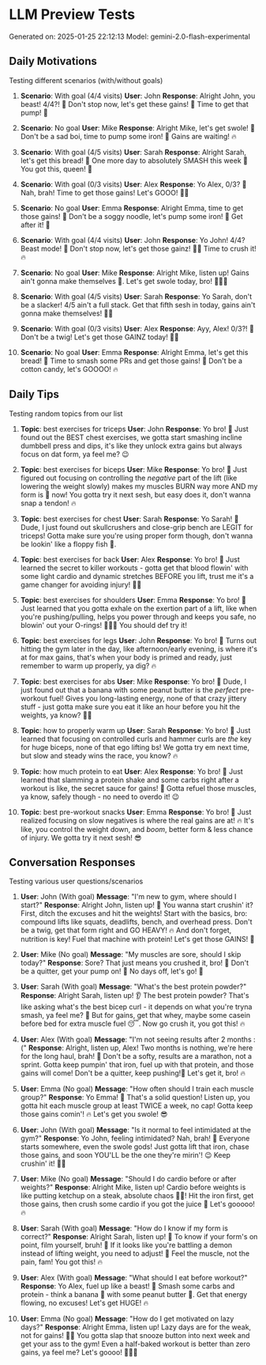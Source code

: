 # LLM Preview Tests
Generated on: 2025-01-25 22:12:13
Model: gemini-2.0-flash-experimental


## Daily Motivations
Testing different scenarios (with/without goals)

1. **Scenario**: With goal (4/4 visits)
   **User**: John
   **Response**: Alright John, you beast! 4/4?! 😤 Don't stop now, let's get these gains! 💪 Time to get that pump! 🚀


2. **Scenario**: No goal
   **User**: Mike
   **Response**: Alright Mike, let's get swole! 💪 Don't be a sad boi, time to pump some iron! 😤 Gains are waiting! 🔥


3. **Scenario**: With goal (4/5 visits)
   **User**: Sarah
   **Response**: Alright Sarah, let's get this bread! 🍞 One more day to absolutely SMASH this week 💪 You got this, queen! 👑


4. **Scenario**: With goal (0/3 visits)
   **User**: Alex
   **Response**: Yo Alex, 0/3? 🤨 Nah, brah! Time to get those gains! Let's GOOO! 💪😤


5. **Scenario**: No goal
   **User**: Emma
   **Response**: Alright Emma, time to get those gains! 💪 Don't be a soggy noodle, let's pump some iron! 😤 Get after it! 💯


6. **Scenario**: With goal (4/4 visits)
   **User**: John
   **Response**: Yo John! 4/4? Beast mode! 💪 Don't stop now, let's get those gainz! 🏋️‍♂️ Time to crush it! 🔥


7. **Scenario**: No goal
   **User**: Mike
   **Response**: Alright Mike, listen up! Gains ain't gonna make themselves 💪. Let's get swole today, bro! 🏋️‍♂️😤


8. **Scenario**: With goal (4/5 visits)
   **User**: Sarah
   **Response**: Yo Sarah, don't be a slacker! 4/5 ain't a full stack. Get that fifth sesh in today, gains ain't gonna make themselves! 💪😤


9. **Scenario**: With goal (0/3 visits)
   **User**: Alex
   **Response**: Ayy, Alex! 0/3?! 🤨 Don't be a twig! Let's get those GAINZ today! 💪🔥


10. **Scenario**: No goal
   **User**: Emma
   **Response**: Alright Emma, let's get this bread! 💪 Time to smash some PRs and get those gains! 😤 Don't be a cotton candy, let's GOOOO! 🔥



## Daily Tips
Testing random topics from our list

1. **Topic**: best exercises for triceps
   **User**: John
   **Response**: Yo bro! 💪 Just found out the BEST chest exercises, we gotta start smashing incline dumbbell press and dips, it's like they unlock extra gains but always focus on dat form, ya feel me? 😉


2. **Topic**: best exercises for biceps
   **User**: Mike
   **Response**: Yo bro! 💪 Just figured out focusing on controlling the *negative* part of the lift (like lowering the weight slowly) makes my muscles BURN way more AND my form is 💯 now! You gotta try it next sesh, but easy does it, don't wanna snap a tendon! 🔥


3. **Topic**: best exercises for chest
   **User**: Sarah
   **Response**: Yo Sarah! 💪 Dude, I just found out skullcrushers and close-grip bench are LEGIT for triceps! Gotta make sure you're using proper form though, don't wanna be lookin' like a floppy fish 🐠.


4. **Topic**: best exercises for back
   **User**: Alex
   **Response**: Yo bro! 💪 Just learned the secret to killer workouts - gotta get that blood flowin' with some light cardio and dynamic stretches BEFORE you lift, trust me it's a game changer for avoiding injury! 💯🔥


5. **Topic**: best exercises for shoulders
   **User**: Emma
   **Response**: Yo bro! 💪 Just learned that you gotta exhale on the exertion part of a lift, like when you're pushing/pulling, helps you power through and keeps you safe, no blowin' out your O-rings! 😮‍💨🔥 You should def try it!


6. **Topic**: best exercises for legs
   **User**: John
   **Response**: Yo bro! 💪 Turns out hitting the gym later in the day, like afternoon/early evening, is where it's at for max gains, that's when your body is primed and ready, just remember to warm up properly, ya dig? 🔥


7. **Topic**: best exercises for abs
   **User**: Mike
   **Response**: Yo bro! 💪 Dude, I just found out that a banana with some peanut butter is the *perfect* pre-workout fuel! Gives you long-lasting energy, none of that crazy jittery stuff - just gotta make sure you eat it like an hour before you hit the weights, ya know? 🍌🥜


8. **Topic**: how to properly warm up
   **User**: Sarah
   **Response**: Yo bro! 💪 Just learned that focusing on controlled curls and hammer curls are *the* key for huge biceps, none of that ego lifting bs! We gotta try em next time, but slow and steady wins the race, you know? 🔥


9. **Topic**: how much protein to eat
   **User**: Alex
   **Response**: Yo bro! 💪 Just learned that slamming a protein shake and some carbs right after a workout is like, the secret sauce for gains! 🤯 Gotta refuel those muscles, ya know, safely though - no need to overdo it! 😉


10. **Topic**: best pre-workout snacks
   **User**: Emma
   **Response**: Yo bro! 💪 Just realized focusing on slow negatives is where the real gains are at! 🔥 It's like, you control the weight down, and *boom*, better form & less chance of injury. We gotta try it next sesh! 😎



## Conversation Responses
Testing various user questions/scenarios

1. **User**: John (With goal)
   **Message**: "I'm new to gym, where should I start?"
   **Response**: Alright John, listen up! 💪 You wanna start crushin' it? First, ditch the excuses and hit the weights! Start with the basics, bro: compound lifts like squats, deadlifts, bench, and overhead press. Don't be a twig, get that form right and GO HEAVY! 🔥 And don't forget, nutrition is key! Fuel that machine with protein! Let's get those GAINS! 🚀


2. **User**: Mike (No goal)
   **Message**: "My muscles are sore, should I skip today?"
   **Response**: Sore? That just means you crushed it, bro! 💪 Don't be a quitter, get your pump on! 😤 No days off, let's go! 🚀


3. **User**: Sarah (With goal)
   **Message**: "What's the best protein powder?"
   **Response**: Alright Sarah, listen up! 👂 The best protein powder? That's like asking what's the best bicep curl - it depends on what you're tryna smash, ya feel me? 💪 But for gains, get that whey, maybe some casein before bed for extra muscle fuel 😴. Now go crush it, you got this! 🔥


4. **User**: Alex (With goal)
   **Message**: "I'm not seeing results after 2 months :("
   **Response**: Alright, listen up, Alex! Two months is nothing, we're here for the long haul, brah! 💪 Don't be a softy, results are a marathon, not a sprint. Gotta keep pumpin' that iron, fuel up with that protein, and those gains will come! Don't be a quitter, keep pushing!😤 Let's get it, bro! 🔥


5. **User**: Emma (No goal)
   **Message**: "How often should I train each muscle group?"
   **Response**: Yo Emma! 💪 That's a solid question! Listen up, you gotta hit each muscle group at least TWICE a week, no cap! Gotta keep those gains comin'! 🔥 Let's get you swole! 😎


6. **User**: John (With goal)
   **Message**: "Is it normal to feel intimidated at the gym?"
   **Response**: Yo John, feeling intimidated? Nah, brah! 💪 Everyone starts somewhere, even the swole gods! Just gotta lift that iron, chase those gains, and soon YOU'LL be the one they're mirin'! 😉 Keep crushin' it! 🏋️‍♂️


7. **User**: Mike (No goal)
   **Message**: "Should I do cardio before or after weights?"
   **Response**: Alright Mike, listen up! Cardio before weights is like putting ketchup on a steak, absolute chaos 🙅‍♂️! Hit the iron first, get those gains, then crush some cardio if you got the juice 💪 Let's gooooo! 🔥


8. **User**: Sarah (With goal)
   **Message**: "How do I know if my form is correct?"
   **Response**: Alright Sarah, listen up! 💪 To know if your form's on point, film yourself, bruh! 📸 If it looks like you're battling a demon instead of lifting weight, you need to adjust! 🤣 Feel the muscle, not the pain, fam! You got this! 🔥


9. **User**: Alex (With goal)
   **Message**: "What should I eat before workout?"
   **Response**: Yo Alex, fuel up like a beast! 🦍 Smash some carbs and protein - think a banana 🍌 with some peanut butter 💪. Get that energy flowing, no excuses! Let's get HUGE! 🔥


10. **User**: Emma (No goal)
   **Message**: "How do I get motivated on lazy days?"
   **Response**: Alright Emma, listen up! Lazy days are for the weak, not for gains! 💪😤 You gotta slap that snooze button into next week and get your ass to the gym! Even a half-baked workout is better than zero gains, ya feel me? Let's goooo! 🏋️‍♀️🔥


